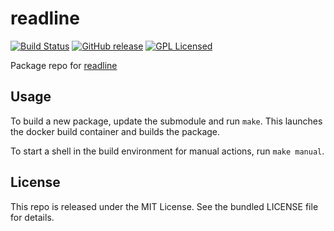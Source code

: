 readline
==========

[![Build Status](https://img.shields.io/travis/com/amylum/readline.svg)](https://travis-ci.com/amylum/readline)
[![GitHub release](https://img.shields.io/github/release/amylum/readline.svg)](https://github.com/amylum/readline/releases)
[![GPL Licensed](http://img.shields.io/badge/license-GPL-green.svg)](https://tldrlegal.com/license/gnu-general-public-license-v3-(gpl-3))

Package repo for [readline](http://tiswww.case.edu/php/chet/readline/rltop.html)

## Usage

To build a new package, update the submodule and run `make`. This launches the docker build container and builds the package.

To start a shell in the build environment for manual actions, run `make manual`.

## License

This repo is released under the MIT License. See the bundled LICENSE file for details.


